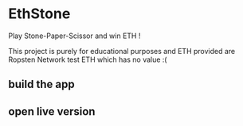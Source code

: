 # EthStone

Play Stone-Paper-Scissor and win ETH !

This project is purely for educational purposes and ETH provided are Ropsten Network test ETH which has no value :(

## build the app


## open live version